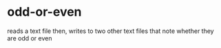 # odd-or-even
reads a text file then, writes to two other text files that note whether they are odd or even
